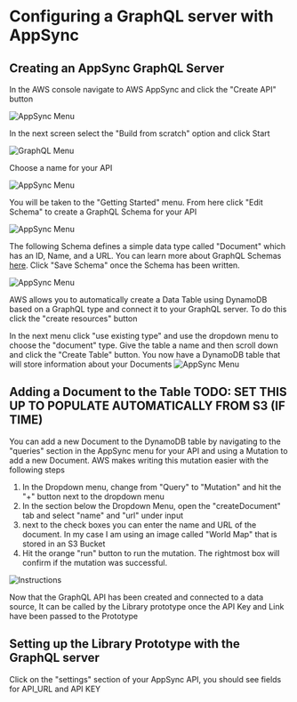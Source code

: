 # Configuring a GraphQL server with AppSync

## Creating an AppSync GraphQL Server

In the AWS console navigate to AWS AppSync and click the "Create API" button

![AppSync Menu](https://i.ibb.co/DD1pyHM/Screen-Shot-2021-05-27-at-11-09-03-AM.png)

In the next screen select the "Build from scratch" option and click Start

![GraphQL Menu](https://i.ibb.co/wrP3bDv/Screen-Shot-2021-05-27-at-11-10-51-AM.png)

Choose a name for your API

![AppSync Menu](https://i.ibb.co/SN2FJDN/Screen-Shot-2021-05-27-at-11-11-12-AM.png)

You will be taken to the "Getting Started" menu. From here click "Edit Schema" to create a GraphQL Schema for your API

![AppSync Menu](https://i.ibb.co/j45SL9n/Screen-Shot-2021-05-27-at-11-15-57-AM.png)

The following Schema defines a simple data type called "Document" which has an ID, Name, and a URL. You can learn more about GraphQL Schemas [here](https://graphql.org/learn/schema/). Click "Save Schema" once the Schema has been written.

![AppSync Menu](https://i.ibb.co/bRqHRT6/Screen-Shot-2021-05-27-at-11-23-04-AM.png)

AWS allows you to automatically create a Data Table using DynamoDB based on a GraphQL type and connect it to your GraphQL server. To do this click the "create resources" button 


In the next menu click "use existing type" and use the dropdown menu to choose the "document" type. Give the table a name and then scroll down and click the "Create Table" button. You now have a DynamoDB table that will store information about your Documents
![AppSync Menu](https://i.ibb.co/NxpJ6Gf/Screen-Shot-2021-05-27-at-11-25-06-AM.png)

## Adding a Document to the Table TODO: SET THIS UP TO POPULATE AUTOMATICALLY FROM S3 (IF TIME)

You can add a new Document to the DynamoDB table by navigating to the "queries" section in the AppSync menu for your API and using a Mutation to add a new Document. AWS makes writing this mutation easier with the following steps

1. In the Dropdown menu, change from "Query" to "Mutation" and hit the "+" button next to the dropdown menu
2. In the section below the Dropdown Menu, open the "createDocument" tab and select "name" and "url" under input
3. next to the check boxes you can enter the name and URL of the document. In my case I am using an image called "World Map" that is stored in an S3 Bucket
4. Hit the orange "run" button to run the mutation. The rightmost box will confirm if the mutation was successful.

![Instructions](https://i.ibb.co/GCpT76k/Screen-Shot-2021-05-27-at-12-00-15-PM.png)

Now that the GraphQL API has been created and connected to a data source, It can be called by the Library prototype once the API Key and Link have been passed to the Prototype

## Setting up the Library Prototype with the GraphQL server

Click on the "settings" section of your AppSync API, you should see fields for API_URL and API KEY


